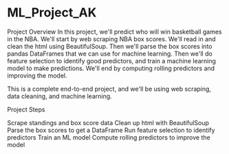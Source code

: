 # ML_Project_AK

Project Overview
In this project, we'll predict who will win basketball games in the NBA. We'll start by web scraping NBA box scores. We'll read in and clean the html using BeautifulSoup. Then we'll parse the box scores into pandas DataFrames that we can use for machine learning. Then we'll do feature selection to identify good predictors, and train a machine learning model to make predictions. We'll end by computing rolling predictors and improving the model.

This is a complete end-to-end project, and we'll be using web scraping, data cleaning, and machine learning.

Project Steps

Scrape standings and box score data
Clean up html with BeautifulSoup
Parse the box scores to get a DataFrame
Run feature selection to identify predictors
Train an ML model
Compute rolling predictors to improve the model
